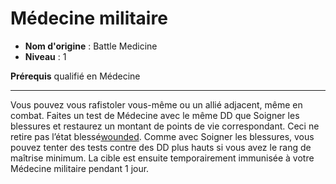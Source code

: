 # Médecine militaire

 * **Nom d'origine** : Battle Medicine
 * **Niveau** : 1


<p><span id="ctl00_MainContent_DetailedOutput"><strong>Prérequis</strong> qualifié en Médecine<br></span></p>
<hr>
<p>Vous pouvez vous rafistoler vous-même ou un allié adjacent, même en combat. Faites un test de Médecine avec le même DD que Soigner les blessures et restaurez un montant de points de vie correspondant. Ceci ne retire pas l’état blessé<a href="https://2e.aonprd.com/Conditions.aspx?ID=42">wounded</a>. Comme avec Soigner les blessures, vous pouvez tenter des tests contre des DD plus hauts si vous avez le rang de maîtrise minimum. La cible est ensuite temporairement immunisée à votre Médecine militaire pendant 1 jour. &nbsp;</p>